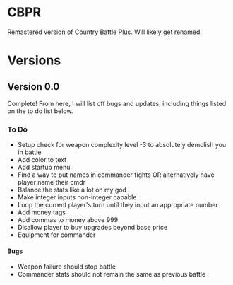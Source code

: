 # CBPR
Remastered version of Country Battle Plus. Will likely get renamed.

# Versions
## Version 0.0
Complete! From here, I will list off bugs and updates, including things listed on the to do list below.

### To Do
- Setup check for weapon complexity level -3 to absolutely demolish you in battle
- Add color to text
- Add startup menu
- Find a way to put names in commander fights OR alternatively have player name their cmdr
- Balance the stats like a lot oh my god
- Make integer inputs non-integer capable
- Loop the current player's turn until they input an appropriate number
- Add money tags
- Add commas to money above 999
- Disallow player to buy upgrades beyond base price
- Equipment for commander
#### Bugs
- Weapon failure should stop battle
- Commander stats should not remain the same as previous battle
